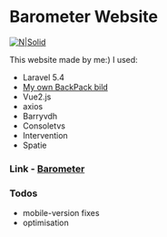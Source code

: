 # Barometer Website

[![N|Solid](http://i.piccy.info/i9/72543b1c5a10c2f50ec5e0cd0f668247/1500981205/105814/1164691/165_227_142_161_8082_ru.jpg)](http://www.barometer.show)

This website made by me:) I used:
  - Laravel 5.4
  - [My own BackPack bild](https://github.com/t1nkl/My-BackPack)
  - Vue2.js
  - axios
  - Barryvdh
  - Consoletvs
  - Intervention
  - Spatie

### Link  -  [Barometer](http://www.barometer.show)

### Todos
 - mobile-version fixes
 - optimisation

